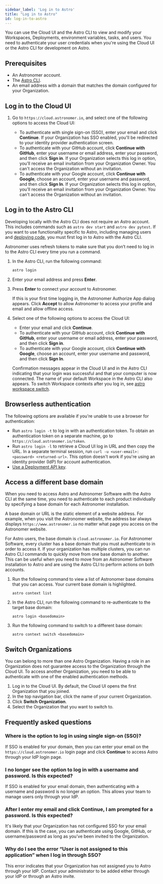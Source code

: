 ```yaml
---
sidebar_label: 'Log in to Astro'
title: "Log in to Astro"
id: log-in-to-astro
---
```


<head>
  <meta name="description" content="Learn how you can use the Cloud user interface (UI) and the Astro command-line interface (CLI) to log in to Astro." />
  <meta name="og:description" content="Learn how you can use the Cloud user interface (UI) and the Astro command-line interface (CLI) to log in to Astro." />
</head>

You can use the Cloud UI and the Astro CLI to view and modify your Workspaces, Deployments, environment variables, tasks, and users. You need to authenticate your user credentials when you're using the Cloud UI or the Astro CLI for development on Astro.

## Prerequisites

- An Astronomer account.
- The [Astro CLI](cli/overview.md).
- An email address with a domain that matches the domain configured for your Organization.

## Log in to the Cloud UI

1. Go to `https://cloud.astronomer.io`, and select one of the following options to access the Cloud UI:

    - To authenticate with single sign-on (SSO), enter your email and click **Continue**. If your Organization has SSO enabled, you'll be redirected to your identity provider authentication screen.
    - To authenticate with your GitHub account, click **Continue with GitHub**, enter your username or email address, enter your password, and then click **Sign in**. If your Organization selects this log in option, you’ll receive an email invitation from your Organization Owner. You can't access the Organization without an invitation.
    - To authenticate with your Google account, click **Continue with Google**, choose an account, enter your username and password, and then click **Sign In**. If your Organization selects this log in option, you’ll receive an email invitation from your Organization Owner. You can't access the Organization without an invitation.

## Log in to the Astro CLI

Developing locally with the Astro CLI does not require an Astro account. This includes commands such as `astro dev start` and `astro dev pytest`. If you want to use functionality specific to Astro, including managing users and [deploying code](deploy-code.md), you must first log in to Astro with the Astro CLI.

Astronomer uses refresh tokens to make sure that you don’t need to log in to the Astro CLI every time you run a command.

1. In the Astro CLI, run the following command:

    ```sh
    astro login
    ```

2. Enter your email address and press **Enter**.

3. Press **Enter** to connect your account to Astronomer.

    If this is your first time logging in, the Astronomer Authorize App dialog appears. Click **Accept** to allow Astronomer to access your profile and email and allow offline access.

 4. Select one of the following options to access the Cloud UI:

    - Enter your email and click **Continue**.
    - To authenticate with your GitHub account, click **Continue with GitHub**, enter your username or email address, enter your password, and then click **Sign in**.
    - To authenticate with your Google account, click **Continue with Google**, choose an account, enter your username and password, and then click **Sign In**.

    Confirmation messages appear in the Cloud UI and in the Astro CLI indicating that your login was successful and that your computer is now connected. The name of your default Workspace in the Astro CLI also appears. To switch Workspace contexts after you log in, see [astro workspace switch](https://docs.astronomer.io/astro/cli/astro-workspace?tab=astro).

## Browserless authentication

The following options are available if you're unable to use a browser for authentication:

- Run `astro login -t` to log in with an authentication token. To obtain an authentication token on a separate machine, go to `https://cloud.astronomer.io/token`.
- Run `astro login -l` to retrieve a Cloud UI log in URL and then copy the URL. In a separate terminal session, run `curl -u <user-email>:<password> <returned-url>`. This option doesn't work if you're using an identity provider (IdP) for account authentication.
- [Use a Deployment API key](api-keys.md#using-deployment-api-keys).

## Access a different base domain

When you need to access Astro and Astronomer Software with the Astro CLI at the same time, you need to authenticate to each product individually by specifying a base domain for each Astronomer installation.

A base domain or URL is the static element of a website address. For example, when you visit the Astronomer website, the address bar always displays `https://www.astronomer.io` no matter what page you access on the Astronomer website.

For Astro users, the base domain is `cloud.astronomer.io`. For Astronomer Software, every cluster has a base domain that you must authenticate to in order to access it. If your organization has multiple clusters, you can run Astro CLI commands to quickly move from one base domain to another. This can be useful when you need to move from an Astronomer Software installation to Astro and are using the Astro CLI to perform actions on both accounts.

1. Run the following command to view a list of Astronomer base domains that you can access. Your current base domain is highlighted.

    ```
    astro context list
    ```

2. In the Astro CLI, run the following command to re-authenticate to the target base domain:

    ```
    astro login <basedomain>
    ```
3. Run the following command to switch to a different base domain:

    ```
    astro context switch <basedomain>
    ```

## Switch Organizations

You can belong to more than one Astro Organization. Having a role in an Organization does not guarantee access to the Organization through the Cloud UI. To access another Organization, you need to be able to authenticate with one of the enabled authentication methods.

1. Log in to the Cloud UI. By default, the Cloud UI opens the first Organization that you joined.
2. In the top navigation bar, click the name of your current Organization.
3. Click **Switch Organization**.
4. Select the Organization that you want to switch to.

## Frequently asked questions

### Where is the option to log in using single sign-on (SSO)?

If SSO is enabled for your domain, then you can enter your email on the `https://cloud.astronomer.io` login page and click **Continue** to access Astro through your IdP login page.

### I no longer see the option to log in with a username and password. Is this expected?

If SSO is enabled for your email domain, then authenticating with a username and password is no longer an option. This allows your team to manage users only through your IdP.

### After I enter my email and click Continue, I am prompted for a password. Is this expected?

It's likely that your Organization has not configured SSO for your email domain. If this is the case, you can authenticate using Google, GitHub, or username/password as long as you've been invited to the Organization.

### Why do I see the error “User is not assigned to this application” when I log in through SSO?

This error indicates that your Organization has not assigned you to Astro through your IdP. Contact your administrator to be added either through your IdP or through an Astro invite.